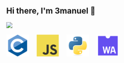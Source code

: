 ## Hi there, I'm 3manuel 👋

 <!-- -**3manuel0/3manuel0** is a ✨ _special_ ✨ repository because its `README.md` (this file) appears on your GitHub profile.-->

<!-- -Here are some ideas to get you started:
- 🔭 I’m currently working on gameboy emulator
- 🌱 I’m currently learning Rust, Java, php and C#
- 🤔 I’m looking for help with learning low level programming
- ⚡ Fun fact: I love the C language-->
<!-- 💬 Ask me about ... 
 - 📫 How to reach me: ...
 - 😄 Pronouns: ... -->
 <!-- - 👯 I’m looking to collaborate on ... -->

<p >
<div href="#-my-github-stats--"><img width="60%" src="https://github-readme-stats.vercel.app/api/top-langs/?username=3manuel0&layout=compact&theme=dark&title_color=FFC300&text_color=CDD6F4&bg_color=090D13&border_radius=5&langs_count=8&card_width=500" /></div>
</p>


 <div>
<img height="60" src="https://raw.githubusercontent.com/3manuel0/3manuel0/refs/heads/assets/C.svg" />
<img width="12" />
<img height="60" src="https://raw.githubusercontent.com/3manuel0/3manuel0/refs/heads/assets/Javascript.svg" />
<img width="12" />
<img height="60" src="https://raw.githubusercontent.com/3manuel0/3manuel0/refs/heads/assets/Python.svg" />
<img width="12" />
<img height="60" src="https://raw.githubusercontent.com/3manuel0/3manuel0/refs/heads/assets/WebAssembly.svg" />
<img width="12" />
</div>
